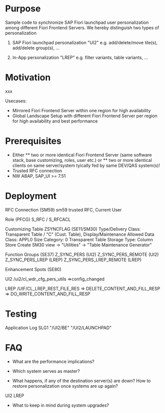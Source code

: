# Purpose
Sample code to synchronize SAP Fiori launchpad user personalization among different Fiori Frontend Servers.
We hereby distinguish two types of personalization

1) SAP Fiori launchpad personalization "UI2"
e.g. add/delete/move tile(s), add/delete group(s), ...

2) In-App personalization "LREP"
e.g. filter variants, table variants, ...

# Motivation
xxx

Usecases:
* Mirrored Fiori Frontend Server within one region for high availability
* Global Landscape Setup with different Fiori Frontend Server per region for high availability and best performance

# Prerequisites
* Either
** two or more identical Fiori Frontend Server (same software stack, base customizing, roles, user etc.)
or
** two or more identical clients on same server/system
tyically fed by same DEV/QAS system(s)!
* Trusted RFC connection
* NW ABAP, SAP_UI >= 7.51

# Deployment

RFC Connection (SM59)
sm59 trusted RFC, Current User

Role (PFCG)
S_RFC / S_RFCACL

Customizing Table ZSYNCFLAG (SE11/SM30)
Type/Delivery Class: Transparent Table / "C" (Cust. Table), Display/Maintenance Allowed
Data Class: APPL0
Size Category: 0
Transparent Table
Storage Type: Column Store
Create SM30 view -> "Utilities" -> "Table Maintenance Generator"

Function Groups (SE37)
Z_SYNC_PERS (UI2)
Z_SYNC_PERS_REMOTE (UI2)
Z_SYNC_PERS_LREP (LREP)
Z_SYNC_PERS_LREP_REMOTE (LREP)

Enhancement Spots (SE80)

UI2
/ui2/cl_wdr_cfg_pers_utils
=>config_changed

LREP
/UIF/CL_LREP_REST_FILE_RES
=> DELETE_CONTENT_AND_FILL_RESP
=> DO_WRITE_CONTENT_AND_FILL_RESP


# Testing

Application Log
SLG1
"/UI2/BE"
"/UI2/LAUNCHPAD"

# FAQ

* What are the performance implications?

* Which system serves as master?

* What happens, if any of the destination server(s) are down? How to restore personalization once systems are up again?

UI2
LREP

* What to keep in mind during system upgrades?
